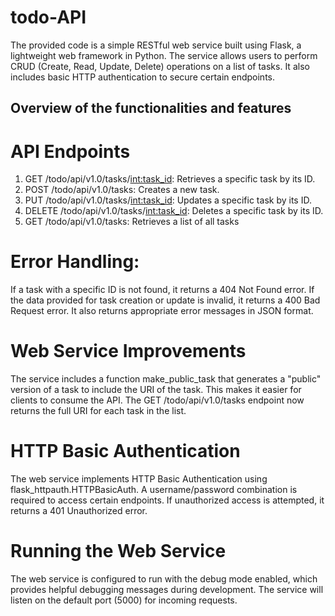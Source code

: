 # todo-API
The provided code is a simple RESTful web service built using Flask, a lightweight web framework in Python. 
The service allows users to perform CRUD (Create, Read, Update, Delete) operations on a list of tasks. 
It also includes basic HTTP authentication to secure certain endpoints.

## Overview of the functionalities and features

# API Endpoints
1. GET /todo/api/v1.0/tasks/<int:task_id>: Retrieves a specific task by its ID.
2. POST /todo/api/v1.0/tasks: Creates a new task.
3. PUT /todo/api/v1.0/tasks/<int:task_id>: Updates a specific task by its ID.
4. DELETE /todo/api/v1.0/tasks/<int:task_id>: Deletes a specific task by its ID.
5. GET /todo/api/v1.0/tasks: Retrieves a list of all tasks

# Error Handling:
If a task with a specific ID is not found, it returns a 404 Not Found error.
If the data provided for task creation or update is invalid, it returns a 400 Bad Request error.
It also returns appropriate error messages in JSON format.

# Web Service Improvements
The service includes a function make_public_task that generates a "public" version of a task to include the URI of the task.
This makes it easier for clients to consume the API.
The GET /todo/api/v1.0/tasks endpoint now returns the full URI for each task in the list.

# HTTP Basic Authentication
The web service implements HTTP Basic Authentication using flask_httpauth.HTTPBasicAuth.
A username/password combination is required to access certain endpoints.
If unauthorized access is attempted, it returns a 401 Unauthorized error.

# Running the Web Service
The web service is configured to run with the debug mode enabled, which provides helpful debugging messages during development.
The service will listen on the default port (5000) for incoming requests.
